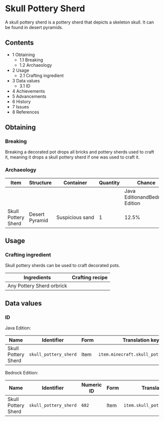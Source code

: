 # Skull Pottery Sherd
A skull pottery sherd is a pottery sherd that depicts a skeleton skull. It can be found in desert pyramids.

## Contents
- 1 Obtaining
	- 1.1 Breaking
	- 1.2 Archaeology
- 2 Usage
	- 2.1 Crafting ingredient
- 3 Data values
	- 3.1 ID
- 4 Achievements
- 5 Advancements
- 6 History
- 7 Issues
- 8 References

## Obtaining
### Breaking
Breaking a decorated pot drops all bricks and pottery sherds used to craft it, meaning it drops a skull pottery sherd if one was used to craft it.

### Archaeology
| Item                | Structure      | Container       | Quantity | Chance                         |
|---------------------|----------------|-----------------|----------|--------------------------------|
|                     |                |                 |          | Java EditionandBedrock Edition |
| Skull Pottery Sherd | Desert Pyramid | Suspicious sand | 1        | 12.5%                          |

## Usage
### Crafting ingredient
Skull pottery sherds can be used to craft decorated pots.

| Ingredients               | Crafting recipe |
|---------------------------|-----------------|
| Any Pottery Sherd orbrick |                 |

## Data values
### ID
Java Edition:

| Name                | Identifier            | Form | Translation key                      |
|---------------------|-----------------------|------|--------------------------------------|
| Skull Pottery Sherd | `skull_pottery_sherd` | Item | `item.minecraft.skull_pottery_sherd` |

Bedrock Edition:

| Name                | Identifier            | Numeric ID | Form | Translation key                 |
|---------------------|-----------------------|------------|------|---------------------------------|
| Skull Pottery Sherd | `skull_pottery_sherd` | `682`      | Item | `item.skull_pottery_sherd.name` |

